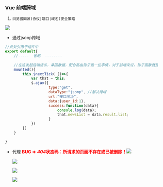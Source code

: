 ### Vue 前端跨域
1. `浏览器同源(协议|端口|域名)安全策略` 

![](E:\website2\demo_7\project_1\bug_img\1.png)

- 通过jsonp跨域 

```js
//此处引用于组件中
export default{
    //-----  省略  --------
    
    //在这发起后端请求，拿回数据，配合路由钩子做一些事情，对于前端来说，钩子函数就是指再所有函数执行前，我先执行了的函数，即钩住我感兴趣的函数，只要它执行，我就先执行。 
    mounted(){   
        this.$nextTick( ()=>{
            var that = this;
            $.ajax({
                    type:"get",
                    dataType:"jsonp", //解决跨域
                    url:"接口地址",
                    data:{user_id:1},
                    success:function(data){
                        console.log(data);
                        that.newsList = data.result.list;
                    }
            })
        })
    }
    
}
```

+ 代理 <span style="color:red"><b>BUG => *404*状态码：所请求的页面不存在或已被删除！</b></span>![](E:\website2\demo_7\project_1\bug_img\2_1.png)

  ![](E:\website2\demo_7\project_1\bug_img\2_2.png)

  ![](E:\website2\demo_7\project_1\bug_img\2_3.png)

  ![](E:\website2\demo_7\project_1\bug_img\2_4.png)